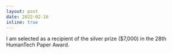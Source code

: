 ```yaml
---
layout: post
date: 2022-02-16
inline: true
---
```


I am selected as a recipient of the silver prize ($7,000) in the 28th HumanTech Paper Award.
